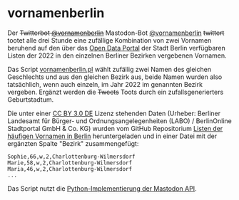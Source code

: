# vornamenberlin

Der ~~Twitterbot [@vornamenberlin](https://twitter.com/vornamenberlin)~~ Mastodon-Bot [@vornamenberlin](https://botsin.space/@vornamenberlin) ~~twittert~~ tootet alle drei Stunde eine zufällige Kombination von zwei Vornamen beruhend auf den über das [Open Data Portal](https://daten.berlin.de/datensaetze/liste-der-häufigen-vornamen-2022) der Stadt Berlin verfügbaren Listen der 2022 in den einzelnen Berliner Bezirken vergebenen Vornamen.

Das Script [vornamenberlin.pl](https://github.com/fussballlinguist/vornamenberlin/blob/master/vornamenberlin.pl) wählt zufällig zwei Namen des gleichen Geschlechts und aus den gleichen Bezirk aus, beide Namen wurden also tatsächlich, wenn auch einzeln, im Jahr 2022 im genannten Bezirk vergeben. Ergänzt werden die ~~Tweets~~ Toots durch ein zufallsgenerierters Geburtstadtum.

Die unter einer  [CC BY 3.0 DE](https://creativecommons.org/licenses/by/3.0/de/) Lizenz stehenden Daten (Urheber: Berliner Landesamt für Bürger- und Ordnungsangelegenheiten (LABO) / BerlinOnline Stadtportal GmbH & Co. KG) wurden vom GitHub Repositorium [Listen der häufigen Vornamen in Berlin](https://github.com/berlinonline/haeufige-vornamen-berlin) heruntergeladen und in einer Datei mit der ergänzten Spalte "Bezirk" zusammengefügt:

```
Sophie,66,w,2,Charlottenburg-Wilmersdorf
Marie,58,w,2,Charlottenburg-Wilmersdorf
Maria,46,w,2,Charlottenburg-Wilmersdorf
...
```

Das Script nutzt die [Python-Implementierung der Mastodon API](https://mastodonpy.readthedocs.io/en/stable/).
